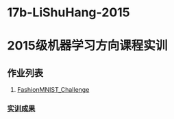 # 17b-LiShuHang-2015
# 2015级机器学习方向课程实训

## 作业列表

1. [FashionMNIST_Challenge](./FashionMNIST_Challenge.md)
### [实训成果](https://github.com/m-L-0/17b-LiShuHang-2015/blob/master/FashionMNIST_Challenge/REMINE.md)
